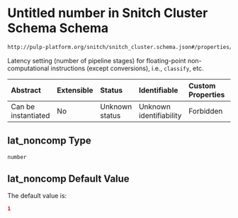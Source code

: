 # Untitled number in Snitch Cluster Schema Schema

```txt
http://pulp-platform.org/snitch/snitch_cluster.schema.json#/properties/timing/properties/lat_noncomp
```

Latency setting (number of pipeline stages) for floating-point non-computational instructions (except conversions), i.e., `classify`, etc.

| Abstract            | Extensible | Status         | Identifiable            | Custom Properties | Additional Properties | Access Restrictions | Defined In                                                                       |
| :------------------ | :--------- | :------------- | :---------------------- | :---------------- | :-------------------- | :------------------ | :------------------------------------------------------------------------------- |
| Can be instantiated | No         | Unknown status | Unknown identifiability | Forbidden         | Allowed               | none                | [snitch_cluster.schema.json*](snitch_cluster.schema.json "open original schema") |

## lat_noncomp Type

`number`

## lat_noncomp Default Value

The default value is:

```json
1
```
